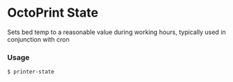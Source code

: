 # OctoPrint State

Sets bed temp to a reasonable value during working hours, typically used in conjunction with cron

### Usage

```shell
$ printer-state
```
